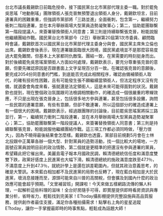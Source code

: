 台北市議長戴錫欽日前臨危授命，接下國民黨台北市黨部代理主委一職。對於罷免吳思瑤「地動刪瑤」團隊領銜人張克晉無預警退出領銜人身分，戴錫欽坦言，目前連署真的困難重重，但強調市黨部將「三路並進」全面衝刺，包含第一，繼續努力衝刺二階段連署，並在本月舉辦兩場大型黨員造勢凝聚軍心；第二，協助罷團聯繫第一階段提議人，來簽署替換領銜人同意書；第三則是持續聯繫張克晉，盼能說服他繼續團結作戰。國民黨台北市黨部今（2日）舉辦第20屆第1次市委員、顧問臨時會議，戴錫欽首次以國民黨台北市黨部代理主委身分與會，國民黨主席朱立倫也出席。戴錫欽會後表示，現在連署雖面臨很大困境，國民黨處境並不是那麼容易度過大罷免難關，但基本上大家都同仇敵愾、團結一致，在黨需要的時刻挺身而出。對於後續罷免吳思瑤案領銜人方面如何處理，戴錫欽表示，要充分尊重張克晉的意願，但要先確認原因是否跟書面上文字呈現百分百一致。在確認張克晉的意願後，要完成2054份同意書的門檻，到底能否完成此相關程序，確認由備補領銜人取代，的確有技術性困難，且有可能發生張不願繼續當領銜人，但法定程序又沒有完備，就選委會角度來看，張就還是法定領銜人，這是未來可能得面對的狀況。戴錫欽也提到，現在整個政治氛圍跟司法檢調相關動作，的確造成一個很嚴重的寒蟬效應，不只是出現在張克晉身上，包括很多地方參與連署，甚至包括很多設攤，詢問一些民眾的連署意願，有些有意願，但卻不敢連署，所以這個部分的確造成連署上有一個很大的困境。戴錫欽表示，經過跟團隊的討論後，目前罷吳思瑤案將採三路並行，第一，繼續努力衝刺二階段連署，並在本月舉辦兩場大型黨員造勢凝聚軍心；第二，協助罷團聯繫第一階段提議人，來簽署替換領銜人同意書；第三則是持續聯繫張克晉，盼能說服他繼續團結作戰。這三項工作都必須同時做，「壓力很大」，因為不曉得最後結果會怎麼樣。戴錫欽也透露，黨部目前規劃5月會在士林北投跟中正萬華各辦一個大型、針對黨員的造勢活動，找一個比較大的場地，一方面號召黨員說明目前的政治情勢，第二個就是更精準的把還沒有參與連署的黨員，希望藉此把它催出來。美麗島電子報本月國政民調，賴清德總統信任度和滿意度雙雙下跌，政黨好感度上民進黨也大幅下滑。賴清德總統的施政滿意度跌至47.1％，不滿意度上升到47.3％，就統計學上是還在誤差範圍內，但就其政治意義思考，的確是大警訊。本來藍白相加都不及民進黨的局勢也反轉了，現在藍白相加是大於民進黨，壞消息接踵而至，源頭可能來自川普的高關稅，但會擴及到國內什麼的政治效應可能會超乎預期。「文里補習班」開課啦！今天來做五樣網路流傳的懶人料理，一起解析這些料理的滋味！全台好房隨手可得，即賞屋提供即時看房資訊與專業分析，省時省力，輕鬆找到完美家！ETtoday攝影棚提供完整設施與高品質服務，提供創作者最佳支援，滿足你各種拍攝需求！點擊右上角的星星追蹤ETtoday，讓你一手掌握最即時的時事焦點，輕鬆成為話題大師！